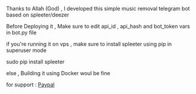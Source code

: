 Thanks to Allah (God) , I developed this simple music removal telegram bot based on spleeter/deezer 

Before Deploying it , Make sure to edit api_id , api_hash and bot_token vars in bot.py file 

if you're running it on vps , make sure to install spleeter using pip in superuser mode 

sudo pip install spleeter 

else , Building it using Docker woul be fine 

for support :
[Paypal](https://www.paypal.com/paypalme/kelectronic89)

